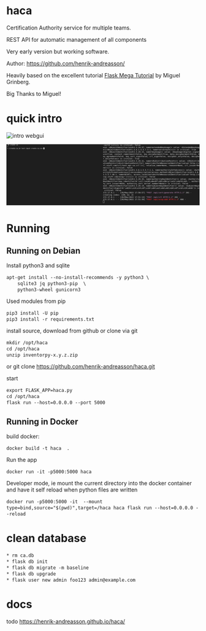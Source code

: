 # haca

Certification Authority service for multiple teams.

REST API for automatic management of all components

Very early version but working software.

Author: https://github.com/henrik-andreasson/

Heavily based on the excellent tutorial  [Flask Mega Tutorial](https://blog.miguelgrinberg.com/post/the-flask-mega-tutorial-part-i-hello-world) by Miguel Grinberg.

Big Thanks to Miguel!

# quick intro


![intro webgui](docs/haca-webgui.gif)

![intro cli](docs/haca-cli.gif)

# Running

## Running on Debian

Install python3 and sqlite

    apt-get install --no-install-recommends -y python3 \
        sqlite3 jq python3-pip  \
        python3-wheel gunicorn3

Used modules from pip

    pip3 install -U pip
    pip3 install -r requirements.txt

install source, download from github or clone via git

    mkdir /opt/haca
    cd /opt/haca
    unzip inventorpy-x.y.z.zip

or
    git clone https://github.com/henrik-andreasson/haca.git

start

    export FLASK_APP=haca.py
    cd /opt/haca
    flask run --host=0.0.0.0 --port 5000


## Running in Docker

build docker:

    docker build -t haca  .

Run the app

    docker run -it -p5000:5000 haca

Developer mode, ie mount the current directory into the docker container and have it self reload when python files are written

    docker run -p5000:5000 -it  --mount type=bind,source="$(pwd)",target=/haca haca flask run --host=0.0.0.0 --reload

# clean database

    * rm ca.db
    * flask db init
    * flask db migrate -m baseline
    * flask db upgrade
    * flask user new admin foo123 admin@example.com


# docs

todo  <https://henrik-andreasson.github.io/haca/>
